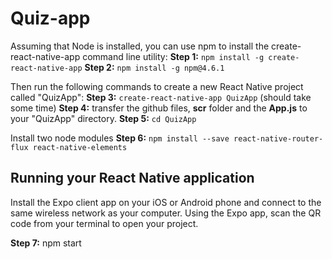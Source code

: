 # Quiz-app

Assuming that Node is installed, you can use npm to install the create-react-native-app command line utility:
**Step 1:** ```npm install -g create-react-native-app```
**Step 2:** ```npm install -g npm@4.6.1``` 

Then run the following commands to create a new React Native project called "QuizApp":
**Step 3:** ```create-react-native-app QuizApp```
(should take some time)
**Step 4:** transfer the github files, **scr** folder and the **App.js** to your "QuizApp" directory.
**Step 5:** ```cd QuizApp```

Install two node modules
**Step 6:** ```npm install --save react-native-router-flux react-native-elements```

## Running your React Native application

Install the Expo client app on your iOS or Android phone and connect to the same wireless network as your computer. Using the Expo app, scan the QR code from your terminal to open your project.

**Step 7:** npm start



